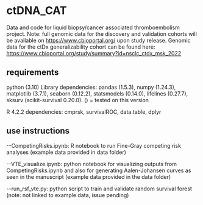 # ctDNA_CAT
Data and code for liquid biopsy/cancer associated thromboembolism project. Note: full genomic data for the discovery and validation cohorts will be available on https://www.cbioportal.org/ upon study release. Genomic data for the ctDx generalizability cohort can be found here: https://www.cbioportal.org/study/summary?id=nsclc_ctdx_msk_2022

## requirements
python (3.10)
Library dependencies: pandas (1.5.3), numpy (1.24.3), matplotlib (3.7.1), seaborn (0.12.2), statsmodels (0.14.0), lifelines (0.27.7), sksurv (scikit-survival 0.20.0). () = tested on this version

R 4.2.2 dependencies: cmprsk, survivalROC, data.table, dplyr

## use instructions
--CompetingRisks.ipynb: R notebook to run Fine-Gray competing risk analyses (example data provided in data folder)

--VTE_visualize.ipynb: python notebook for visualizing outputs from CompetingRisks.ipynb and also for generating Aalen-Johansen curves as seen in the manuscript (example data provided in the data folder)

--run_rsf_vte.py: python script to train and validate random survival forest (note: not linked to example data, issue pending)
